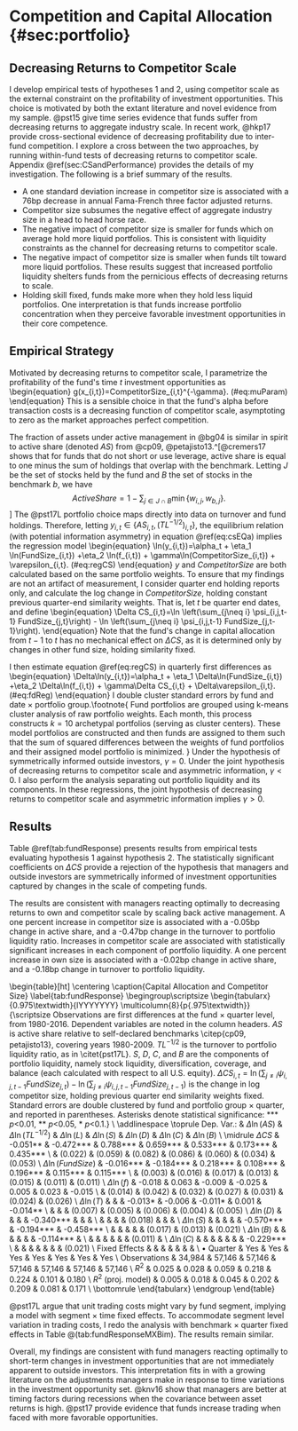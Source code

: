 # Competition and Capital Allocation {#sec:portfolio}



## Decreasing Returns to Competitor Scale

I develop empirical tests of hypotheses 1 and 2, using competitor scale as the external constraint on the profitability of investment opportunities. This choice is motivated by both the extant literature and novel evidence from my sample. @pst15 give time series evidence that funds suffer from decreasing returns to aggregate industry scale. In recent work, @hkp17 provide cross-sectional evidence of decreasing profitability due to inter-fund competition. I explore a cross between the two approaches, by running within-fund tests of decreasing returns to competitor scale. Appendix \@ref(sec:CSandPerformance) provides the details of my investigation. The following is a brief summary of the results.

- A one standard deviation increase in competitor size is associated with a 76bp decrease in annual Fama-French three factor adjusted returns.
- Competitor size subsumes the negative effect of aggregate industry size in a head to head horse race.
- The negative impact of competitor size is smaller for funds which on average hold more liquid portfolios. This is consistent with liquidity constraints as the channel for decreasing returns to competitor scale. 
- The negative impact of competitor size is smaller when funds tilt toward more liquid portfolios. These results suggest that increased portfolio liquidity shelters funds from the pernicious effects of decreasing returns to scale.
- Holding skill fixed, funds make more when they hold less liquid portfolios. One interpretation is that funds increase portfolio concentration when they perceive favorable investment opportunities in their core competence.


## Empirical Strategy

 
Motivated by decreasing returns to competitor scale, I parametrize the profitability of the fund's time $t$ investment opportunities as 
\begin{equation}
g(x_{i,t})=CompetitorSize_{i,t}^{-\gamma}. 
(\#eq:muParam)
\end{equation}
This is a sensible choice in that the fund's alpha before transaction costs is a decreasing function of competitor scale, asymptoting to zero as the market approaches perfect competition.

The fraction of assets under active management in @bg04 is similar in spirit to active share (denoted $AS$) from @cp09, @petajisto13.^[@cremers17 shows that for funds that do not short or use leverage, active share is equal to one minus the sum of holdings that overlap with the benchmark. Letting $J$ be the set of stocks held by the fund and $B$ the set of stocks in the benchmark $b$, we have $$ ActiveShare=1-\sum_{j\in J\cap B} \min\{ w_{i,j},w_{b,j} \}.$$] The @pst17L portfolio choice maps directly into data on turnover and fund holdings. Therefore, letting $y_{i,t}\in\{AS_{i,t},\left(TL^{-1/2}\right)_{i,t}\}$, the equilibrium relation (with potential information asymmetry) in equation \@ref(eq:csEQa) implies the regression model
\begin{equation}
\ln(y_{i,t})=\alpha_t + \eta_1 \ln(FundSize_{i,t}) +\eta_2 \ln(f_{i,t}) + \gamma\ln(CompetitorSize_{i,t}) + \varepsilon_{i,t}.
(\#eq:regCS)
\end{equation}
$y$ and $CompetitorSize$ are both calculated based on the same portfolio weights. To ensure that my findings are not an artifact of measurement, I consider quarter end holding reports only, and calculate the log change in $CompetitorSize$, holding constant previous quarter-end similarity weights. That is, let $t$ be quarter end dates, and define
\begin{equation}
\Delta CS_{i,t}=\ln \left(\sum_{j\neq i} \psi_{i,j,t-1} FundSize_{j,t}\right) - \ln \left(\sum_{j\neq i} \psi_{i,j,t-1} FundSize_{j,t-1}\right).
\end{equation}
Note that the fund's change in capital allocation from $t-1$ to $t$ has no mechanical effect on $\Delta CS$, as it is determined only by changes in other fund size, holding similarity fixed.

I then estimate equation \@ref(eq:regCS) in quarterly first differences as
\begin{equation}
\Delta\ln(y_{i,t})=\alpha_t + \eta_1 \Delta\ln(FundSize_{i,t}) +\eta_2 \Delta\ln(f_{i,t}) + \gamma\Delta CS_{i,t} + \Delta\varepsilon_{i,t}.
(\#eq:fdReg)
\end{equation}
I double cluster standard errors by fund and date $\times$ portfolio group.\footnote{
Fund portfolios are grouped using k-means cluster analysis of raw portfolio weights. Each month, this process constructs $k=10$ archetypal portfolios (serving as cluster centers). These model portfolios are constructed and then funds are assigned to them such that the sum of squared differences between the weights of fund portfolios and their assigned model portfolio is minimized.
} 
Under the hypothesis of symmetrically informed outside investors, $\gamma=0$. Under the joint hypothesis of decreasing returns to competitor scale and asymmetric information, $\gamma<0$. I also perform the analysis separating out portfolio liquidity and its components. In these regressions, the joint hypothesis of decreasing returns to competitor scale and asymmetric information implies $\gamma>0$.


## Results

Table \@ref(tab:fundResponse) presents results from empirical tests evaluating hypothesis 1 against hypothesis 2. The statistically significant coefficients on $\Delta CS$ provide a rejection of the hypothesis that managers and outside investors are symmetrically informed of investment opportunities captured by changes in the scale of competing funds.

The results are consistent with managers reacting optimally to decreasing returns to own and competitor scale by scaling back active management. A one percent increase in competitor size is associated with a -0.05bp change in active share, and a -0.47bp change in the turnover to portfolio liquidity ratio. Increases in competitor scale are associated with statistically significant increases in each component of portfolio liquidity. A one percent increase in own size is associated with a -0.02bp change in active share, and a -0.18bp change in turnover to portfolio liquidity. 


\begin{table}[ht]
\centering
\caption{Capital Allocation and Competitor Size} 
\label{tab:fundResponse}
\begingroup\scriptsize
\begin{tabularx}{0.975\textwidth}{lYYYYYYY}
  \multicolumn{8}{p{.975\textwidth}}{\scriptsize Observations are first differences at the fund $\times$ quarter level, from 1980-2016. Dependent variables are noted in the column headers. $AS$ is active share relative to self-declared benchmarks \citep{cp09, petajisto13}, covering years 1980-2009. $TL^{-1/2}$ is the turnover to portfolio liquidity ratio, as in \citet{pst17L}. $S$, $D$, $C$, and $B$ are the components of portfolio liquidity, namely stock liquidity, diversification, coverage, and balance (each calculated with respect to all U.S. equity). $\Delta CS_{i,t}=\ln\left(\sum_{j\neq i} \psi_{i,j,t-1} FundSize_{j,t} \right) - \ln\left(\sum_{j\neq i} \psi_{i,j,t-1} FundSize_{j,t-1}\right)$ is the change in log competitor size, holding previous quarter end similarity weights fixed. Standard errors are double clustered by fund and portfolio group $\times$ quarter, and reported in parentheses. Asterisks denote statistical significance: *** $p<$0.01, ** $p<$0.05, * $p<$0.1.} \\ \addlinespace \toprule
Dep. Var.: & $\Delta\ln(AS)$ & $\Delta\ln(TL^{-1/2})$ & $\Delta\ln(L)$ & $\Delta\ln(S)$ & $\Delta\ln(D)$ & $\Delta\ln(C)$ & $\Delta\ln(B)$ \\ 
  \midrule
$\Delta CS$ & -0.051** & -0.472*** & 0.788*** & 0.659*** & 0.533*** & 0.173*** & 0.435*** \\ 
   & (0.022) & (0.059) & (0.082) & (0.086) & (0.060) & (0.034) & (0.053) \\ 
  $\Delta\ln(FundSize)$ & -0.016*** & -0.184*** & 0.218*** & 0.108*** & 0.196*** & 0.115*** & 0.115*** \\ 
   & (0.003) & (0.016) & (0.017) & (0.013) & (0.015) & (0.011) & (0.011) \\ 
  $\Delta\ln(f)$ & -0.018 & 0.063 & -0.009 & -0.025 & 0.005 & 0.023 & -0.015 \\ 
   & (0.014) & (0.042) & (0.032) & (0.027) & (0.031) & (0.024) & (0.026) \\ 
  $\Delta \ln(T)$ &  &  & -0.013* & -0.006 & -0.011* & 0.001 & -0.014** \\ 
   &  &  & (0.007) & (0.005) & (0.006) & (0.004) & (0.005) \\ 
  $\Delta\ln(D)$ &  &  &  & -0.340*** &  &  &  \\ 
   &  &  &  & (0.018) &  &  &  \\ 
  $\Delta\ln(S)$ &  &  &  &  & -0.570*** & -0.194*** & -0.458*** \\ 
   &  &  &  &  & (0.017) & (0.013) & (0.021) \\ 
  $\Delta\ln(B)$ &  &  &  &  &  & -0.114*** &  \\ 
   &  &  &  &  &  & (0.011) &  \\ 
  $\Delta\ln(C)$ &  &  &  &  &  &  & -0.229*** \\ 
   &  &  &  &  &  &  & (0.021) \\ 
  Fixed Effects &  &  &  &  &  &  &  \\ 
  $\bullet$ Quarter & Yes & Yes & Yes & Yes & Yes & Yes & Yes \\ 
  Observations & 34,984 & 57,146 & 57,146 & 57,146 & 57,146 & 57,146 & 57,146 \\ 
  $R^2$ & 0.025 & 0.028 & 0.059 & 0.218 & 0.224 & 0.101 & 0.180 \\ 
  $R^2$ (proj. model) & 0.005 & 0.018 & 0.045 & 0.202 & 0.209 & 0.081 & 0.171 \\ 
   \bottomrule
\end{tabularx}
\endgroup
\end{table}

@pst17L argue that unit trading costs might vary by fund segment, implying a model with segment $\times$ time fixed effects. To accommodate segment level variation in trading costs, I redo the analysis with benchmark $\times$ quarter fixed effects in Table \@(tab:fundResponseMXBim). The results remain similar. 

Overall, my findings are consistent with fund managers reacting optimally to short-term changes in investment opportunities that are not immediately apparent to outside investors. This interpretation fits in with a growing literature on the adjustments managers make in response to time variations in the investment opportunity set. @knv16 show that managers are better at timing factors during recessions when the covariance between asset returns is high. @pst17 provide evidence that funds increase trading when faced with more favorable opportunities.
